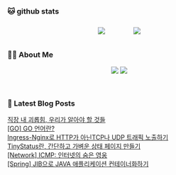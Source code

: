 
###  🐱 github stats  

<div id="main" align="center">
    <img src="https://github-readme-stats.vercel.app/api?username=peterica&count_private=true&show_icons=true&theme=radical"
        style="height: auto; margin-left: 20px; margin-right: 20px; padding: 10px;"/>
    <img src="https://github-readme-stats.vercel.app/api/top-langs/?username=peterica&layout=compact"   
        style="height: auto; margin-left: 20px; margin-right: 20px; padding: 10px;"/>
</div>

###  💁‍♀️ About Me  
<p align="center">
    <a href="https://peterica.tistory.com/"><img src="https://img.shields.io/badge/Blog-FF5722?style=flat-square&logo=Blogger&logoColor=white"/></a>
    <a href="mailto:ilovefran.ofm@gmail.com"><img src="https://img.shields.io/badge/Gmail-d14836?style=flat-square&logo=Gmail&logoColor=white&link=ilovefran.ofm@gmail.com"/></a>
</p>

<br>

### 📕 Latest Blog Posts   

<a href ="https://peterica.tistory.com/832"> 직장 내 괴롭힘, 우리가 알아야 할 것들 </a> <br>
<a href ="https://peterica.tistory.com/831"> [GO] GO 언어란? </a> <br>
<a href ="https://peterica.tistory.com/830"> Ingress-Nginx로 HTTP가 아닌TCP나 UDP 트래픽 노출하기 </a> <br>
<a href ="https://peterica.tistory.com/829"> TinyStatus란, 간단하고 가벼운 상태 페이지 만들기 </a> <br>
<a href ="https://peterica.tistory.com/828"> [Network] ICMP: 인터넷의 숨은 영웅 </a> <br>
<a href ="https://peterica.tistory.com/827"> [Spring] JIB으로 JAVA 애플리케이션 컨테이너화하기 </a> <br>
